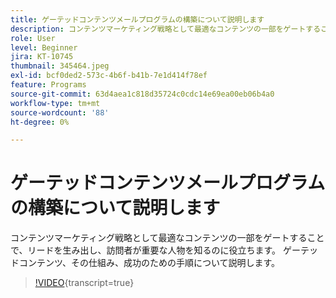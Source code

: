 ```yaml
---
title: ゲーテッドコンテンツメールプログラムの構築について説明します
description: コンテンツマーケティング戦略として最適なコンテンツの一部をゲートすることで、リードを生み出し、訪問者が重要な人物を知るのに役立ちます。 ゲーテッドの詳細… （説明は 60 ～ 160 文字にする必要があります）
role: User
level: Beginner
jira: KT-10745
thumbnail: 345464.jpeg
exl-id: bcf0ded2-573c-4b6f-b41b-7e1d414f78ef
feature: Programs
source-git-commit: 63d4aea1c818d35724c0cdc14e69ea00eb06b4a0
workflow-type: tm+mt
source-wordcount: '88'
ht-degree: 0%

---
```


# ゲーテッドコンテンツメールプログラムの構築について説明します

コンテンツマーケティング戦略として最適なコンテンツの一部をゲートすることで、リードを生み出し、訪問者が重要な人物を知るのに役立ちます。 ゲーテッドコンテンツ、その仕組み、成功のための手順について説明します。

>[!VIDEO](https://video.tv.adobe.com/v/345464/?quality=12&learn=on){transcript=true}
